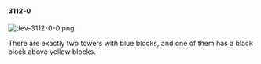 #### 3112-0
![dev-3112-0-0.png](https://github.com/lil-lab/nlvr/raw/master/nlvr/dev/images/4/dev-3112-0-0.png "dev-3112-0-0.png")

There are exactly two towers with blue blocks, and one of them has a black block above yellow blocks.